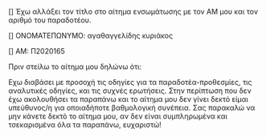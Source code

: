  [] Έχω αλλάξει τον τίτλο στο αίτημα ενσωμάτωσης με τον ΑΜ μου και τον αριθμό του παραδοτέου.

 [] ΟΝΟΜΑΤΕΠΩΝΥΜΟ: αγαθαγγελίδης κυριάκος

 [] ΑΜ: Π2020165

Πριν στείλω το αίτημα μου δηλώνω ότι:

Εχω διαβάσει με προσοχή τις οδηγίες για τα παραδοτέα-προθεσμίες, τις αναλυτικές οδηγίες, και τις συχνές ερωτήσεις.
Στην περίπτωση που δεν έχω ακολουθήσει τα παραπάνω και το αίτημα μου δεν γίνει δεκτό είμαι υπεύθυνος/η για οποιαδήποτε βαθμολογική συνέπεια.
Σας παρακαλώ να μην κάνετε δεκτό το αίτημα μου, αν δεν είναι συμπληρωμένα και τσεκαρισμένα όλα τα παραπάνω, ευχαριστώ!
